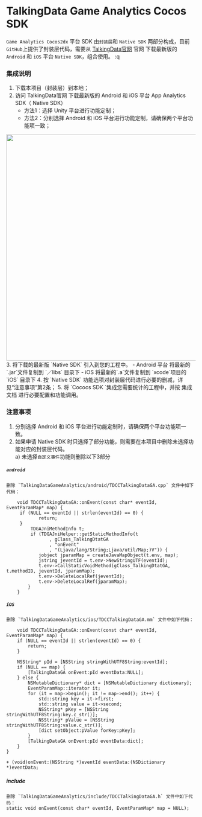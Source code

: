 # TalkingData Game Analytics Cocos SDK

`Game Analytics Cocos2dx` 平台 SDK 由`封装层`和 `Native SDK` 两部分构成，目前`GitHub`上提供了封装层代码，需要从 [TalkingData官网](https://www.talkingdata.com/spa/sdk/#/config) 官网 下载最新版的 `Android` 和 `iOS` 平台 `Native SDK`，组合使用。
:q   
### <a name="Explain"></a>集成说明 
1. 下载本项目（封装层）到本地；
2. 访问 TalkingData官网 下载最新版的 Android 和 iOS 平台 App Analytics SDK（ Native SDK）
 	- 方法1：选择 Unity 平台进行功能定制；
 	- 方法2：分别选择 Android 和 iOS 平台进行功能定制，请确保两个平台功能项一致；
<img src="http://i2.kiimg.com/601478/1189fd832c8e3bfd.jpg" width="600px" />
3. 将下载的最新版  `Native SDK` 引入到您的工程中。
	- Android 平台
	将最新的`.jar`文件复制到 `／libs` 目录下
	- iOS
	将最新的`.a`文件复制到 `xcode`项目的`iOS` 目录下
4. 按 `Native SDK` 功能选项对封装层代码进行必要的删减，详见“注意事项”第2条；
5. 将 `Cococs SDK `集成您需要统计的工程中，并按 集成文档 进行必要配置和功能调用。

### <a name="Notes"></a>注意事项
1. 分别选择 Android 和 iOS 平台进行功能定制时，请确保两个平台功能项一致。
2. 如果申请 Native SDK 时只选择了部分功能，则需要在本项目中删除未选择功能对应的封装层代码。  
a) 未选择`自定义事件`功能则删除以下3部分
##### `android`  
	删除 `TalkingDataGameAnalytics/android/TDCCTalkingDataGA.cpp` 文件中如下代码： 
```
	void TDCCTalkingDataGA::onEvent(const char* eventId, EventParamMap* map) {  
	 if (NULL == eventId || strlen(eventId) == 0) {  
	        return;  
	 }
		 TDGAJniMethodInfo t;
		 if (TDGAJniHelper::getStaticMethodInfo(t
		    	, gClass_TalkingDtatGA  
		    	, "onEvent"  
		    	, "(Ljava/lang/String;Ljava/util/Map;)V")) {
		    jobject jparamMap = createJavaMapObject(t.env, map);  
		    jstring jeventId = t.env->NewStringUTF(eventId);  
			t.env->CallStaticVoidMethod(gClass_TalkingDtatGA, t.methodID, jeventId, jparamMap);  
			t.env->DeleteLocalRef(jeventId);  
			t.env->DeleteLocalRef(jparamMap);  
		}
	}
```
##### `iOS` 

```
删除 `TalkingDataGameAnalytics/ios/TDCCTalkingDataGA.mm` 文件中如下代码：

	void TDCCTalkingDataGA::onEvent(const char* eventId, EventParamMap* map) {
    if (NULL == eventId || strlen(eventId) == 0) {
        return;
    }
    
    NSString* pId = [NSString stringWithUTF8String:eventId];
    if (NULL == map) {
        [TalkingDataGA onEvent:pId eventData:NULL];
    } else {
        NSMutableDictionary* dict = [NSMutableDictionary dictionary];
        EventParamMap::iterator it;
        for (it = map->begin(); it != map->end(); it++) {
            std::string key = it->first;
            std::string value = it->second;
            NSString* pKey = [NSString stringWithUTF8String:key.c_str()];
            NSString* pValue = [NSString stringWithUTF8String:value.c_str()];
            [dict setObject:pValue forKey:pKey];
        }
        [TalkingDataGA onEvent:pId eventData:dict];
    }
}
```

```
+ (void)onEvent:(NSString *)eventId eventData:(NSDictionary *)eventData;
```
##### include
```
删除 `TalkingDataGameAnalytics/include/TDCCTalkingDataGA.h` 文件中如下代码： 
static void onEvent(const char* eventId, EventParamMap* map = NULL);
```
